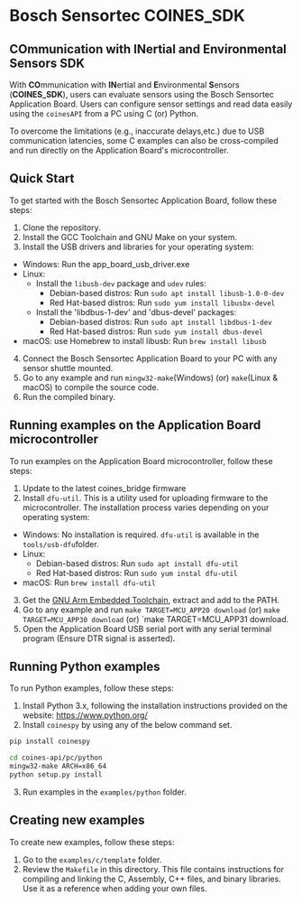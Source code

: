 # Bosch Sensortec **COINES_SDK**

## **CO**mmunication with **IN**ertial and **E**nvironmental **S**ensors SDK

With **CO**mmunication with **IN**ertial and **E**nvironmental **S**ensors (**COINES_SDK**), users can evaluate sensors using the Bosch Sensortec Application Board. Users can configure sensor settings and read data easily using the `coinesAPI` from a PC using C (or) Python.

To overcome the limitations (e.g., inaccurate delays,etc.) due to USB communication latencies, some C examples can also be cross-compiled and run directly on the Application Board's microcontroller.

## Quick Start

To get started with the Bosch Sensortec Application Board, follow these steps:
1. Clone the repository.
2. Install the GCC Toolchain and GNU Make on your system.
3. Install the USB drivers and libraries for your operating system:
* Windows: Run the app_board_usb_driver.exe
* Linux: 
  * Install the `libusb-dev` package and `udev` rules:
    * Debian-based distros: Run `sudo apt install libusb-1.0-0-dev`
    * Red Hat-based distros: Run `sudo yum install libusbx-devel`
  * Install the 'libdbus-1-dev' and 'dbus-devel' packages:
    * Debian-based distros: Run `sudo apt install libdbus-1-dev`
    * Red Hat-based distros: Run `sudo yum install dbus-devel` 
* macOS: use Homebrew to install libusb: Run `brew install libusb`
4. Connect the Bosch Sensortec Application Board to your PC with any sensor shuttle mounted.
5. Go to any example and run `mingw32-make`(Windows) (or) `make`(Linux & macOS) to compile the source code.
6. Run the compiled binary.

## Running examples on the Application Board microcontroller

To run examples on the Application Board microcontroller, follow these steps:
1. Update to the latest coines_bridge firmware
2. Install `dfu-util`. This is a utility used for uploading firmware to the microcontroller. The installation process varies depending on your operating system:
* Windows: No installation is required. `dfu-util` is available in the `tools/usb-dfu`folder.
* Linux:
  * Debian-based distros: Run `sudo apt install dfu-util`
  * Red Hat-based distros: Run `sudo yum instal dfu-util`
* macOS: Run `brew install dfu-util`
3. Get the [GNU Arm Embedded Toolchain](https://developer.arm.com/downloads/-/arm-gnu-toolchain-downloads), extract and add to the PATH.
4. Go to any example and run `make TARGET=MCU_APP20 download` (or) `make TARGET=MCU_APP30 download` (or) `make TARGET=MCU_APP31 download.
5. Open the Application Board USB serial port with any serial terminal program (Ensure DTR signal is asserted).

## Running Python examples

To run Python examples, follow these steps:
1. Install Python 3.x, following the installation instructions provided on the website: <https://www.python.org/>
2. Install `coinespy` by using any of the below command set.

  ```bash
  pip install coinespy
  ```

  ```bash
  cd coines-api/pc/python
  mingw32-make ARCH=x86_64 
  python setup.py install
  ```
3. Run examples in the `examples/python` folder.

## Creating new examples

To create new examples, follow these steps:
1. Go to the `examples/c/template` folder.
2. Review the `Makefile` in this directory. This file contains instructions for compiling and linking the C, Assembly, C++ files, and binary libraries. Use it as a reference when adding your own files.

